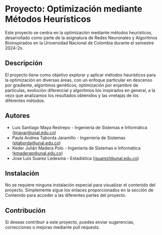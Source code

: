 # Proyecto: Optimización mediante Métodos Heurísticos

Este proyecto se centra en la optimización mediante métodos heurísticos, desarrollado como parte de la asignatura de Redes Neuronales y Algoritmos Bioinspirados en la Universidad Nacional de Colombia durante el semestre 2024-2s.

## Descripción

El proyecto tiene como objetivo explorar y aplicar métodos heurísticos para la optimización en diversas áreas, con un enfoque particular en descenso por gradiente, algoritmos genéticos, optimización por enjambre de partículas, evolución diferencial y algoritmos bio inspirados en general, a la vezx que analizamos los resultados obtenidos y las vnetajas de los diferentes métodos.

## Autores

- Luis Santiago Maya Restrepo - Ingeniería de Sistemas e Informática ([lmayar@unal.edu.co](mailto:lmayar@unal.edu.co))
- Paula Andrea Taborda Jaramillo - Ingeniería de Sistemas ([ptaborda@unal.edu.co](mailto:ptaborda@unal.edu.co))
- Keder Julián Madera Polo - Ingeniería de Sistemas e Informática ([kmaderap@unal.edu.co](mailto:kmaderap@unal.edu.co))
- Jose Luis Suarez Ledesma - Estadística ([jsuarezl@unal.edu.co](mailto:jsuarezl@unal.edu.co))

## Instalación

No se requiere ninguna instalación especial para visualizar el contenido del proyecto. Simplemente sigue los enlaces proporcionados en la sección de Contenido para acceder a las diferentes partes del proyecto.

## Contribución

Si deseas contribuir a este proyecto, puedes enviar sugerencias, correcciones o mejoras mediante pull requests.

